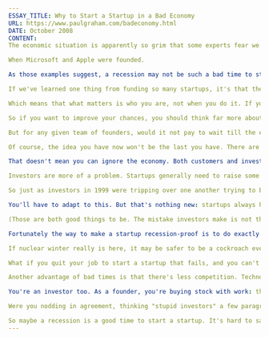 ```yaml
---
ESSAY_TITLE: Why to Start a Startup in a Bad Economy
URL: https://www.paulgraham.com/badeconomy.html
DATE: October 2008
CONTENT:
The economic situation is apparently so grim that some experts fear we may be in for a stretch as bad as the mid seventies.

When Microsoft and Apple were founded.

As those examples suggest, a recession may not be such a bad time to start a startup. I'm not claiming it's a particularly good time either. The truth is more boring: the state of the economy doesn't matter much either way.

If we've learned one thing from funding so many startups, it's that they succeed or fail based on the qualities of the founders. The economy has some effect, certainly, but as a predictor of success it's rounding error compared to the founders.

Which means that what matters is who you are, not when you do it. If you're the right sort of person, you'll win even in a bad economy. And if you're not, a good economy won't save you. Someone who thinks "I better not start a startup now, because the economy is so bad" is making the same mistake as the people who thought during the Bubble "all I have to do is start a startup, and I'll be rich."

So if you want to improve your chances, you should think far more about who you can recruit as a cofounder than the state of the economy. And if you're worried about threats to the survival of your company, don't look for them in the news. Look in the mirror.

But for any given team of founders, would it not pay to wait till the economy is better before taking the leap? If you're starting a restaurant, maybe, but not if you're working on technology. Technology progresses more or less independently of the stock market. So for any given idea, the payoff for acting fast in a bad economy will be higher than for waiting. Microsoft's first product was a Basic interpreter for the Altair. That was exactly what the world needed in 1975, but if Gates and Allen had decided to wait a few years, it would have been too late.

Of course, the idea you have now won't be the last you have. There are always new ideas. But if you have a specific idea you want to act on, act now.

That doesn't mean you can ignore the economy. Both customers and investors will be feeling pinched. It's not necessarily a problem if customers feel pinched: you may even be able to benefit from it, by making things that [save money](http://bountii.com/). Startups often make things cheaper, so in that respect they're better positioned to prosper in a recession than big companies.

Investors are more of a problem. Startups generally need to raise some amount of external funding, and investors tend to be less willing to invest in bad times. They shouldn't be. Everyone knows you're supposed to buy when times are bad and sell when times are good. But of course what makes investing so counterintuitive is that in equity markets, good times are defined as everyone thinking it's time to buy. You have to be a contrarian to be correct, and by definition only a minority of investors can be.

So just as investors in 1999 were tripping over one another trying to buy into lousy startups, investors in 2009 will presumably be reluctant to invest even in good ones.

You'll have to adapt to this. But that's nothing new: startups always have to adapt to the whims of investors. Ask any founder in any economy if they'd describe investors as fickle, and watch the face they make. Last year you had to be prepared to explain how your startup was viral. Next year you'll have to explain how it's recession-proof.

(Those are both good things to be. The mistake investors make is not the criteria they use but that they always tend to focus on one to the exclusion of the rest.)

Fortunately the way to make a startup recession-proof is to do exactly what you should do anyway: run it as cheaply as possible. For years I've been telling founders that the surest route to success is to be the cockroaches of the corporate world. The immediate cause of death in a startup is always running out of money. So the cheaper your company is to operate, the harder it is to kill. And fortunately it has gotten very cheap to run a startup. A recession will if anything make it cheaper still.

If nuclear winter really is here, it may be safer to be a cockroach even than to keep your job. Customers may drop off individually if they can no longer afford you, but you're not going to lose them all at once; markets don't "reduce headcount."

What if you quit your job to start a startup that fails, and you can't find another? That could be a problem if you work in sales or marketing. In those fields it can take months to find a new job in a bad economy. But hackers seem to be more liquid. Good hackers can always get some kind of job. It might not be your dream job, but you're not going to starve.

Another advantage of bad times is that there's less competition. Technology trains leave the station at regular intervals. If everyone else is cowering in a corner, you may have a whole car to yourself.

You're an investor too. As a founder, you're buying stock with work: the reason Larry and Sergey are so rich is not so much that they've done work worth tens of billions of dollars, but that they were the first investors in Google. And like any investor you should buy when times are bad.

Were you nodding in agreement, thinking "stupid investors" a few paragraphs ago when I was talking about how investors are reluctant to put money into startups in bad markets, even though that's the time they should rationally be most willing to buy? Well, founders aren't much better. When times get bad, hackers go to grad school. And no doubt that will happen this time too. In fact, what makes the preceding paragraph true is that most readers won't believe it—at least to the extent of acting on it.

So maybe a recession is a good time to start a startup. It's hard to say whether advantages like lack of competition outweigh disadvantages like reluctant investors. But it doesn't matter much either way. It's the people that matter. And for a given set of people working on a given technology, the time to act is always now.
---
```

